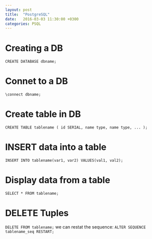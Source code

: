 ```yaml
---
layout: post
title:  "PostgreSQL"
date:   2016-03-03 11:30:00 +0300
categories: PSQL
---
```

# Creating a DB
`CREATE DATABASE dbname;`
# Connet to a DB
`\connect dbname;`
# Create table in DB
`CREATE TABLE tablename (
    id SERIAL,
    name type,
    name type,
    ...
    );`

# INSERT data into a table
`INSERT INTO tablename(var1, var2) VALUES(val1, val2);`

# Display data from a table
`SELECT * FROM tablename;`

# DELETE Tuples
`DELETE FROM tablename;`
we can restat the sequence:
`ALTER SEQUENCE tablename_seq RESTART;`
